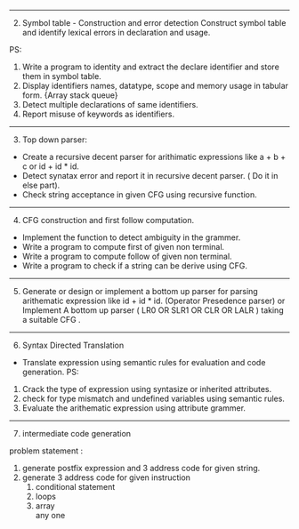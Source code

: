 
---------------

2. Symbol table - Construction and error detection
Construct symbol table and identify lexical errors in declaration and usage.

PS:
1) Write a program to identity and extract the declare identifier and store them in symbol table.
2) Display identifiers names, datatype, scope and memory usage in tabular form. {Array stack queue}
3) Detect multiple declarations of same identifiers.
4) Report misuse of keywords as identifiers.

---------------

3. Top down parser: 
- Create a recursive decent parser for arithimatic expressions like a + b + c or id + id * id. 
- Detect synatax error and report it in recursive decent parser. ( Do it in else part).
- Check string acceptance in given CFG using recursive function.

---------------

4. CFG construction and first follow computation.
- Implement the function to detect ambiguity in the grammer.
- Write a program to compute first of given non terminal.
- Write a program to compute follow of given non terminal.
- Write a program to check if a string can be derive using CFG.

----------------

5. Generate or design or implement a bottom up parser for parsing arithematic expression like id + id * id. (Operator Presedence parser) 
or 
Implement A bottom up parser ( LR0 OR SLR1 OR CLR OR LALR ) taking a suitable CFG .

----------------

6. Syntax Directed Translation
- Translate expression using semantic rules for evaluation and code generation.
PS:
1) Crack the type of expression using syntasize or inherited attributes.
2) check for type mismatch and undefined variables using semantic rules.
3) Evaluate the arithematic expression using attribute grammer.

---------------

7. intermediate code generation 

problem statement :
1. generate postfix expression and 3 address code for given string. 
2. generate 3 address code for given instruction 
    1. conditional statement 
    2. loops 
    3. array      
    any one